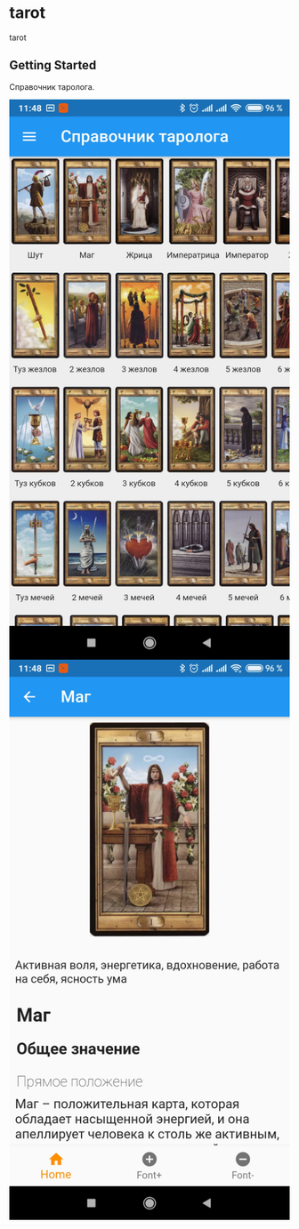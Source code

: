 # tarot

tarot

## Getting Started

Справочник таролога.

<img src='assets/screenshots/main.jpg' style='float: left; margin-right: 10px;'>
<img src='assets/screenshots/detail.jpg' style='float: left; margin-right: 10px;'>


